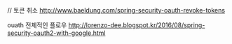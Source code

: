 // 토큰 취소 http://www.baeldung.com/spring-security-oauth-revoke-tokens





ouath 전체적인 플로우
http://lorenzo-dee.blogspot.kr/2016/08/spring-security-oauth2-with-google.html
